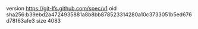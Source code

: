version https://git-lfs.github.com/spec/v1
oid sha256:b39ebd2a4724935881a8b8bb878523314280a10c3733051b5ed676d78f63afe3
size 4083
